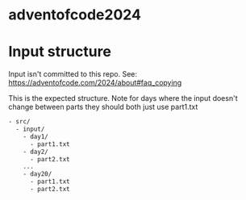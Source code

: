 # adventofcode2024

# Input structure
Input isn't committed to this repo. See: https://adventofcode.com/2024/about#faq_copying

This is the expected structure. Note for days where the input doesn't change between parts they should both just use part1.txt
```txt
- src/
  - input/
    - day1/
      - part1.txt
    - day2/
      - part2.txt
    ...
    - day20/
      - part1.txt
      - part2.txt
```
